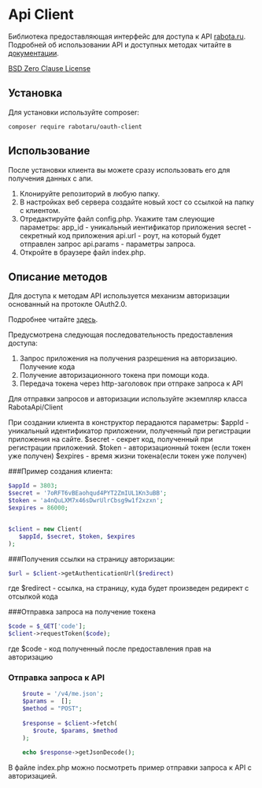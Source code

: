 # Api Client

Библиотека предоставляющая интерфейс для доступа к API [rabota.ru](http://rabota.ru/).
Подробней об использовании API и доступных методах читайте в [документации](http://dev.rabota.ru/docs.html).

[BSD Zero Clause License](https://spdx.org/licenses/0BSD.html)

## Установка

Для установки используйте composer:

```
composer require rabotaru/oauth-client
```

## Использование
После установки клиента вы можете сразу использовать его для получения данных с апи.

1. Клонируйте репозиторий в любую папку. 
2. В настройках веб сервера создайте новый хост со ссылкой на папку с клиентом. 
3. Отредактируйте файл config.php. Укажите там слеующие параметры:
    app_id - уникальный иентификатор приложения
    secret - секретный код приложения
    api.url - роут, на который будет отправлен запрос
    api.params - параметры запроса.
4. Откройте в браузере файл index.php. 

## Описание методов
Для доступа к методам API используется механизм авторизации основанный на протокле OAuth2.0.

Подробнее читайте [здесь](https://dev.rabota.ru/doc.html).

Предусмотрена следующая последовательность предоставления доступа:

1. Запрос приложения на получения разрешения на авторизацию. Получение кода
2. Получение авторизационного токена при помощи кода. 
3. Передача токена через http-заголовок при отпраке запроса к API

Для отправки запросов и авторизации используйте экземпляр класса RabotaApi/Client

При создании клиента в конструктор перадаются параметры:
    $appId - уникальный идентификатор приложении, полученный при регистрации приложения на сайте.
    $secret - секрет код, полученный при регистрации приложений. 
    $token - авторизационный токен (если токен уже получен)
    $expires - время жизни токена(если токен уже получен)
    
###Пример создания клиента: 

```php
$appId = 3803;
$secret = '7oRFT6vBEaohqud4PYT2ZmIUL1Kn3uBB';
$token = 'a4nQuLXM7x46sDwrUlrCbsg9w1f2xzxn';
$expires = 86000;


$client = new Client(
   $appId, $secret, $token, $expires
);
```    
    
###Получения ссылки на страницу авторизации:

```php
$url = $client->getAuthenticationUrl($redirect)
```
где $redirect - ссылка, на страницу, куда будет произведен редирект с отсылкой кода

###Отправка запроса на получение токена
```php
$code = $_GET['code'];
$client->requestToken($code);
```
где $code - код полученный после предоставления прав на авторизацию
### Отправка запроса к API

```php
    $route = '/v4/me.json';
    $params =  [];
    $method = "POST";
    
    $response = $client->fetch(
       $route, $params, $method 
    );
    
    echo $response->getJsonDecode();
```

В файле index.php можно посмотреть пример отправки запроса к API с авторизацией.

